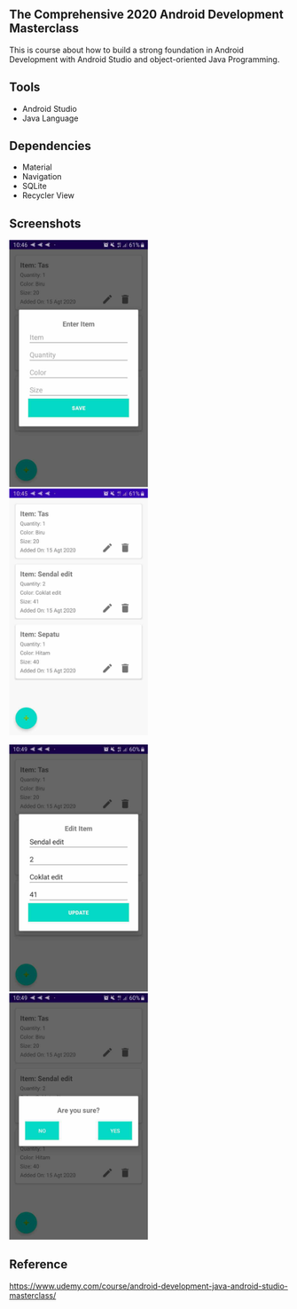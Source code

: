 ## The Comprehensive 2020 Android Development Masterclass

This is course about how to build a strong foundation in Android  Development with Android Studio and object-oriented Java Programming.

## Tools

* Android Studio
* Java Language

## Dependencies

* Material
* Navigation
* SQLite
* Recycler View

## Screenshots

<img src="https://raw.githubusercontent.com/rezaerbe/needs-comprehensive/master/N1.jpg?raw=true" alt="N1" width=250 /> &nbsp; &nbsp; <img src="https://raw.githubusercontent.com/rezaerbe/needs-comprehensive/master/N2.jpg?raw=true&" alt="N2" width=250 />

<img src="https://raw.githubusercontent.com/rezaerbe/needs-comprehensive/master/N3.jpg?raw=true" alt="N3" width=250 /> &nbsp; &nbsp; <img src="https://raw.githubusercontent.com/rezaerbe/needs-comprehensive/master/N4.jpg?raw=true&" alt="N4" width=250 />

## Reference

https://www.udemy.com/course/android-development-java-android-studio-masterclass/